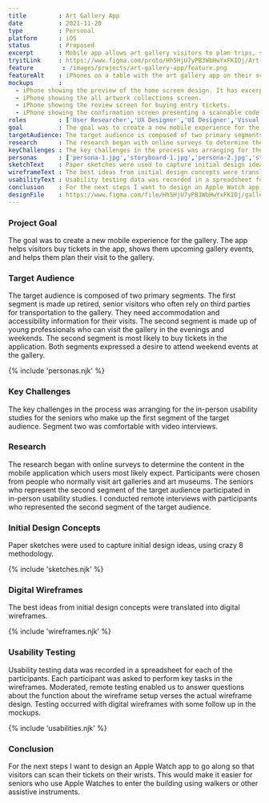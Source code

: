 ```yaml
---
title         : Art Gallery App
date          : 2021-11-20
type          : Personal
platform      : iOS
status        : Proposed
excerpt       : Mobile app allows art gallery visitors to plan trips, see current artwork collections and buy tickets.
tryitLink     : https://www.figma.com/proto/Hh5HjU7yPB3WbHwYxFKIDj/Art-Gallery-Tour?page-id=138%3A932&node-id=138%3A940&viewport=241%2C48%2C0.11&scaling=scale-down&
feature        : /images/projects/art-gallery-app/feature.png
featureAlt    : iPhones on a table with the art gallery app on their screens.
mockups       : 
  - iPhone showing the preview of the home screen design. It has excerpts of the events and art collections.
  - iPhone showing the all artwork collections screen.
  - iPhone showing the review screen for buying entry tickets.
  - iPhone showing the confirmation screen presenting a scannable code for entry.
roles         : ['User Researcher','UX Designer','UI Designer','Visual Designer']
goal          : The goal was to create a new mobile experience for the gallery. The app helps visitors buy tickets in the app, shows them upcoming gallery events, and helps them plan their visit to the gallery.
targetAudience: The target audience is composed of two primary segments. The first segment is made up retired, senior visitors who often rely on third parties for transportation to the gallery. They need accommodation and accessibility information for their visits. The second segment is made up of young professionals who can visit the gallery in the evenings and weekends. The second segment is most likely to buy tickets in the application. Both segments expressed a desire to attend weekend events at the gallery.
research      : The research began with online surveys to determine the content in the mobile application which users most likely expect. Participants were chosen from people who normally visit art galleries and art museums. The seniors who represent the second segment of the target audience participated in in-person usability studies. I conducted remote interviews with participants who represented the second segment of the target audience.
keyChallenges : The key challenges in the process was arranging for the in-person usability studies for the seniors who make up the first segment of the target audience. Segment two was comfortable with video interviews.
personas      : ['persona-1.jpg','storyboard-1.jpg','persona-2.jpg','storyboard-2.jpg']
sketchText    : Paper sketches were used to capture initial design ideas, using crazy 8 methodology.
wireframeText : The best ideas from initial design concepts were translated into digital wireframes.
usabilityText : Usability testing data was recorded in a spreadsheet for each of the participants. Each participant was asked to perform key tasks in the wireframes. Moderated, remote testing enabled us to answer questions about the function about the wireframe setup verses the actual wireframe design. Testing occurred with digital wireframes with some follow up in the mockups.
conclusion    : For the next steps I want to design an Apple Watch app to go along so that visitors can scan their tickets on their wrists. This would make it easier for seniors who use Apple Watches to enter the building using walkers or other assistive instruments.
designFile    : https://www.figma.com/file/Hh5HjU7yPB3WbHwYxFKIDj/gallerWeMe-art-gallery?node-id=138%3A932
---
```


### Project Goal

The goal was to create a new mobile experience for the gallery. The app helps visitors buy tickets in the app, shows them upcoming gallery events, and helps them plan their visit to the gallery.

### Target Audience

The target audience is composed of two primary segments. The first segment is made up retired, senior visitors who often rely on third parties for transportation to the gallery. They need accommodation and accessibility information for their visits. The second segment is made up of young professionals who can visit the gallery in the evenings and weekends. The second segment is most likely to buy tickets in the application. Both segments expressed a desire to attend weekend events at the gallery.

{% include 'personas.njk' %}

### Key Challenges

The key challenges in the process was arranging for the in-person usability studies for the seniors who make up the first segment of the target audience. Segment two was comfortable with video interviews.

### Research

The research began with online surveys to determine the content in the mobile application which users most likely expect. Participants were chosen from people who normally visit art galleries and art museums. The seniors who represent the second segment of the target audience participated in in-person usability studies. I conducted remote interviews with participants who represented the second segment of the target audience.

### Initial Design Concepts

Paper sketches were used to capture initial design ideas, using crazy 8 methodology.

{% include 'sketches.njk' %}

### Digital Wireframes

The best ideas from initial design concepts were translated into digital wireframes.

{% include 'wireframes.njk' %}

### Usability Testing

Usability testing data was recorded in a spreadsheet for each of the participants. Each participant was asked to perform key tasks in the wireframes. Moderated, remote testing enabled us to answer questions about the function about the wireframe setup verses the actual wireframe design. Testing occurred with digital wireframes with some follow up in the mockups.

{% include 'usabilities.njk' %}

### Conclusion

For the next steps I want to design an Apple Watch app to go along so that visitors can scan their tickets on their wrists. This would make it easier for seniors who use Apple Watches to enter the building using walkers or other assistive instruments.
